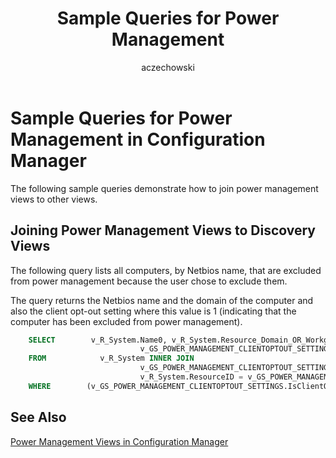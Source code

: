﻿---
title: Sample Queries for Power Management
titleSuffix: Configuration Manager
description: Sample queries that show how to join power management views to other views.
ms.date: 04/30/2019
ms.prod: configuration-manager
ms.technology: configmgr-other #app client compliance hybrid osd protect sum
ms.topic: conceptual
ms.collection: M365-identity-device-management
ms.assetid: 4a68faf9-29c7-458b-b3ef-fb99aad5ee7d
author: aczechowski
ms.author: aaroncz
manager: dougeby
---

# Sample Queries for Power Management in Configuration Manager

The following sample queries demonstrate how to join power management views to other views.

## Joining Power Management Views to Discovery Views

The following query lists all computers, by Netbios name, that are excluded from power management because the user chose to exclude them.

The query returns the Netbios name and the domain of the computer and also the client opt-out setting where this value is 1 (indicating that the computer has been excluded from power management).

```sql
    SELECT        v_R_System.Name0, v_R_System.Resource_Domain_OR_Workgr0, 
                             v_GS_POWER_MANAGEMENT_CLIENTOPTOUT_SETTINGS.IsClientOptOut0
    FROM            v_R_System INNER JOIN
                             v_GS_POWER_MANAGEMENT_CLIENTOPTOUT_SETTINGS ON 
                             v_R_System.ResourceID = v_GS_POWER_MANAGEMENT_CLIENTOPTOUT_SETTINGS.ResourceID
    WHERE        (v_GS_POWER_MANAGEMENT_CLIENTOPTOUT_SETTINGS.IsClientOptOut0 = 1)
```

## See Also

[Power Management Views in Configuration Manager](power-management-views-configuration-manager.md)